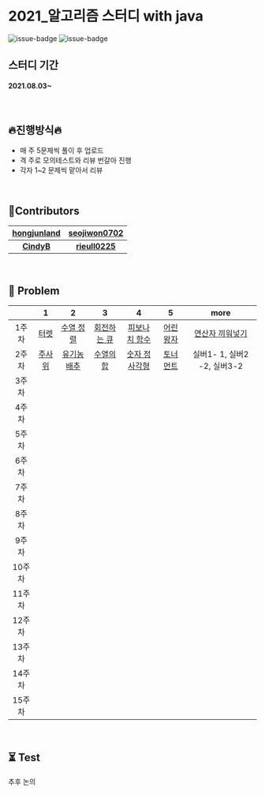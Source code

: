 # 2021_알고리즘 스터디 with java
![issue-badge](https://img.shields.io/badge/tools-Eclipse-blueviolet) ![issue-badge](https://img.shields.io/badge/Language-Java-green)
&nbsp;
## 스터디 기간
#### 2021.08.03~
&nbsp;

## 🔥진행방식🔥 
- 매 주 5문제씩 풀이 후 업로드
- 격 주로 모의테스트와 리뷰 번갈아 진행
- 각자 1~2 문제씩 맡아서 리뷰

&nbsp;

## 🌈Contributors 
| [**hongjunland**](https://github.com/hongjunland) | [**seojiwon0702**](https://github.com/seojiwon0702) |
| :-----------------------------------------------: | :-------------------------------------------------: |
|         [**CindyB**](https://github.com/)         | [**rieull0225**](https://github.com/rieull0225) |

&nbsp;


## 📗 Problem

|        |                      1                       |                         2                         |                          3                          |                           4                           |                         5                         |                           more                           |
| :----: | :------------------------------------------: | :-----------------------------------------------: | :-------------------------------------------------: | :---------------------------------------------------: | :-----------------------------------------------: | :------------------------------------------------------: |
| 1주차  | [터렛](https://www.acmicpc.net/problem/1002) | [수열 정렬](https://www.acmicpc.net/problem/1015) | [회전하는 큐](https://www.acmicpc.net/problem/1021) | [피보나치 함수](https://www.acmicpc.net/problem/1003) | [어린 왕자](https://www.acmicpc.net/problem/1004) | [연산자 끼워넣기](https://www.acmicpc.net/problem/14888) |
| 2주차  | [주사위](https://www.acmicpc.net/problem/1041)| [유기농 배추](https://www.acmicpc.net/problem/1012) | [수열의 합](https://www.acmicpc.net/problem/1024)| [숫자 정사각형](https://www.acmicpc.net/problem/1051)  |  [토너먼트](https://www.acmicpc.net/problem/1057) |    실버1- 1, 실버2 -2, 실버3-2  |
| 3주차  |                                              |                                                   |                                                     |                                                       |                                                   |                                                          |
| 4주차  |                                              |                                                   |                                                     |                                                       |                                                   |                                                          |
| 5주차  |                                              |                                                   |                                                     |                                                       |                                                   |                                                          |
| 6주차  |                                              |                                                   |                                                     |                                                       |                                                   |                                                          |
| 7주차  |                                              |                                                   |                                                     |                                                       |                                                   |                                                          |
| 8주차  |                                              |                                                   |                                                     |                                                       |                                                   |                                                          |
| 9주차  |                                              |                                                   |                                                     |                                                       |                                                   |                                                          |
| 10주차 |                                              |                                                   |                                                     |                                                       |                                                   |                                                          |
| 11주차 |                                              |                                                   |                                                     |                                                       |                                                   |                                                          |
| 12주차 |                                              |                                                   |                                                     |                                                       |                                                   |                                                          |
| 13주차 |                                              |                                                   |                                                     |                                                       |                                                   |                                                          |
| 14주차 |                                              |                                                   |                                                     |                                                       |                                                   |                                                          |
| 15주차 |                                              |                                                   |                                                     |                                                       |                                                   |                                                          |


&nbsp;

## ⏳ Test
추후 논의
